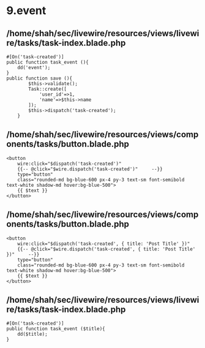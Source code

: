 # 9.event
## /home/shah/sec/livewire/resources/views/livewire/tasks/task-index.blade.php
```
#[On('task-created')]
public function task_event (){
    dd('event');
}
public function save (){
        $this->validate();
        Task::create([
            'user_id'=>1,
            'name'=>$this->name
        ]);        
        $this->dispatch('task-created'); 
    }
```
## /home/shah/sec/livewire/resources/views/components/tasks/button.blade.php
```
<button
    wire:click="$dispatch('task-created')"
    {{-- @click="$wire.dispatch('task-created')"     --}}
    type="button"
    class="rounded-md bg-blue-600 px-4 py-3 text-sm font-semibold text-white shadow-md hover:bg-blue-500">
    {{ $text }}
</button>
```
## /home/shah/sec/livewire/resources/views/components/tasks/button.blade.php
```
<button
    wire:click="$dispatch('task-created', { title: 'Post Title' })"
    {{-- @click="$wire.dispatch('task-created', { title: 'Post Title' })"     --}}
    type="button"
    class="rounded-md bg-blue-600 px-4 py-3 text-sm font-semibold text-white shadow-md hover:bg-blue-500">
    {{ $text }}
</button>
```
## /home/shah/sec/livewire/resources/views/livewire/tasks/task-index.blade.php
```
#[On('task-created')]
public function task_event ($title){
    dd($title);
}
```
